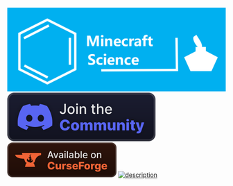 ![](picture/MCSE.png)<br>
<a href="https://discord.gg/mvFqVABev3" rel="Discord">![Discord](https://raw.githubusercontent.com/Y1rd/Y1rd/main/discord-custom_vector.svg)</a>
<a href="" rel="Curseforge">![Curseforge](https://raw.githubusercontent.com/intergrav/devins-badges/1aec26abb75544baec37249f42008b2fcc0e731f/assets/cozy/available/curseforge_vector.svg)</a>
<a href="" rel="mcmod"><img src="picture/mcmod.png" alt="description" width="170" height="55"></a>
